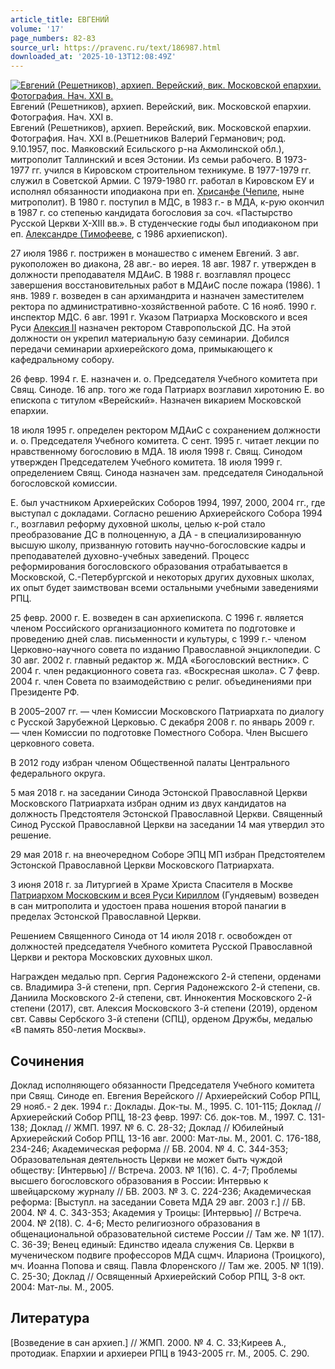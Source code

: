 ```yaml
---
article_title: ЕВГЕНИЙ
volume: '17'
page_numbers: 82-83
source_url: https://pravenc.ru/text/186987.html
downloaded_at: '2025-10-13T12:08:49Z'
---
```


[![Евгений (Решетников), архиеп. Верейский, вик. Московской епархии. Фотография. Нач. XXI в.](https://pravenc.ru/data/780/492/1234/i200.jpg "Кликните для увеличения картинки")](https://pravenc.ru/data/780/492/1234/i400.jpg)Евгений (Решетников), архиеп. Верейский, вик. Московской епархии. Фотография. Нач. XXI в.  
Евгений (Решетников), архиеп. Верейский, вик. Московской епархии. Фотография. Нач. XXI в.(Решетников Валерий Германович; род. 9.10.1957, пос. Маяковский Есильского р-на Акмолинской обл.), митрополит Таллинский и всея Эстонии. Из семьи рабочего. В 1973-1977 гг. учился в Кировском строительном техникуме. В 1977-1979 гг. служил в Советской Армии. С 1979-1980 гг. работал в Кировском ЕУ и исполнял обязанности иподиакона при еп. [Хрисанфе (Чепиле](<https://pravenc.ru/text/Хрисанфе (Чепиле.html>), ныне митрополит). В 1980 г. поступил в МДС, в 1983 г.- в МДА, к-рую окончил в 1987 г. со степенью кандидата богословия за соч. «Пастырство Русской Церкви X-XIII вв.». В студенческие годы был иподиаконом при еп. [Александре (Тимофееве](<https://pravenc.ru/text/АЛЕКСАНДР (Тимофеев Николай.html>), с 1986 архиепископ).

27 июля 1986 г. пострижен в монашество с именем Евгений. 3 авг. рукоположен во диакона, 28 авг.- во иерея. 18 авг. 1987 г. утвержден в должности преподавателя МДАиС. В 1988 г. возглавлял процесс завершения восстановительных работ в МДАиС после пожара (1986). 1 янв. 1989 г. возведен в сан архимандрита и назначен заместителем ректора по административно-хозяйственной работе. С 16 нояб. 1990 г. инспектор МДС. 6 авг. 1991 г. Указом Патриарха Московского и всея Руси [Алексия II](<https://pravenc.ru/text/АЛЕКСИЙ II.html>) назначен ректором Ставропольской ДС. На этой должности он укрепил материальную базу семинарии. Добился передачи семинарии архиерейского дома, примыкающего к кафедральному собору.

26 февр. 1994 г. Е. назначен и. о. Председателя Учебного комитета при Свящ. Синоде. 16 апр. того же года Патриарх возглавил хиротонию Е. во епископа с титулом «Верейский». Назначен викарием Московской епархии.

18 июля 1995 г. определен ректором МДАиС с сохранением должности и. о. Председателя Учебного комитета. С сент. 1995 г. читает лекции по нравственному богословию в МДА. 18 июля 1998 г. Свящ. Синодом утвержден Председателем Учебного комитета. 18 июля 1999 г. определением Свящ. Синода назначен зам. председателя Синодальной богословской комиссии.

Е. был участником Архиерейских Соборов 1994, 1997, 2000, 2004 гг., где выступал с докладами. Согласно решению Архиерейского Собора 1994 г., возглавил реформу духовной школы, целью к-рой стало преобразование ДС в полноценную, а ДА - в специализированную высшую школу, призванную готовить научно-богословские кадры и преподавателей духовно-учебных заведений. Процесс реформирования богословского образования отрабатывается в Московской, С.-Петербургской и некоторых других духовных школах, их опыт будет заимствован всеми остальными учебными заведениями РПЦ.

25 февр. 2000 г. Е. возведен в сан архиепископа. С 1996 г. является членом Российского организационного комитета по подготовке и проведению дней слав. письменности и культуры, с 1999 г.- членом Церковно-научного совета по изданию Православной энциклопедии. С 30 авг. 2002 г. главный редактор ж. МДА «Богословский вестник». С 2004 г. член редакционного совета газ. «Воскресная школа». С 7 февр. 2004 г. член Совета по взаимодействию с религ. объединениями при Президенте РФ.

В 2005–2007 гг. — член Комиссии Московского Патриархата по диалогу с Русской Зарубежной Церковью.
С декабря 2008 г. по январь 2009 г. — член Комиссии по подготовке Поместного Собора.
Член Высшего церковного совета.

В 2012 году избран членом Общественной палаты Центрального федерального округа.

5 мая 2018 г. на заседании Синода Эстонской Православной Церкви Московского Патриархата избран одним из двух кандидатов на должность Предстоятеля Эстонской Православной Церкви. Священный Синод Русской Православной Церкви на заседании 14 мая утвердил это решение.

29 мая 2018 г. на внеочередном Соборе ЭПЦ МП избран Предстоятелем Эстонской Православной Церкви Московского Патриархата.

3 июня 2018 г. за Литургией в Храме Христа Спасителя в Москве [Патриархом Московским и всея Руси Кириллом](<https://pravenc.ru/text/Патриархом Московским и всея Руси Кириллом.html>) (Гундяевым) возведен в сан митрополита и удостоен права ношения второй панагии в пределах Эстонской Православной Церкви.

Решением Священного Синода от 14 июля 2018 г. освобожден от должностей председателя Учебного комитета Русской Православной Церкви и ректора Московских духовных школ.

Награжден медалью прп. Сергия Радонежского 2-й степени, орденами св. Владимира 3-й степени, прп. Сергия Радонежского 2-й степени, св. Даниила Московского 2-й степени, свт. Иннокентия Московского 2-й степени (2017), свт. Алексия Московского 3-й степени (2019), орденом свт. Саввы Сербского 3-й степени (СПЦ), орденом Дружбы, медалью «В память 850-летия Москвы».

## Сочинения

Доклад исполняющего обязанности Председателя Учебного комитета при Свящ. Синоде еп. Евгения Верейского // Архиерейский Собор РПЦ, 29 нояб.- 2 дек. 1994 г.: Доклады. Док-ты. М., 1995. С. 101-115; Доклад // Архиерейский Собор РПЦ, 18-23 февр. 1997: Сб. док-тов. М., 1997. С. 131-138; Доклад // ЖМП. 1997. № 6. С. 28-32; Доклад // Юбилейный Архиерейский Собор РПЦ, 13-16 авг. 2000: Мат-лы. М., 2001. С. 176-188, 234-246; Академическая реформа // БВ. 2004. № 4. С. 344-353; Образовательная деятельность Церкви не может быть чуждой обществу: [Интервью] // Встреча. 2003. № 1(16). С. 4-7; Проблемы высшего богословского образования в России: Интервью к швейцарскому журналу // БВ. 2003. № 3. С. 224-236; Академическая реформа: [Выступл. на заседании Совета МДА 29 авг. 2003 г.] // БВ. 2004. № 4. С. 343-353; Академия у Троицы: [Интервью] // Встреча. 2004. № 2(18). С. 4-6; Место религиозного образования в общенациональной образовательной системе России // Там же. № 1(17). С. 36-39; Венец единый: Единство идеала служения Св. Церкви в мученическом подвиге профессоров МДА сщмч. Илариона (Троицкого), мч. Иоанна Попова и свящ. Павла Флоренского // Там же. 2005. № 1(19). С. 25-30; Доклад // Освященный Архиерейский Собор РПЦ, 3-8 окт. 2004: Мат-лы. М., 2005.

## Литература

[Возведение в сан архиеп.] // ЖМП. 2000. № 4. С. 33;Киреев А., протодиак. Епархии и архиереи РПЦ в 1943-2005 гг. М., 2005. С. 290.
